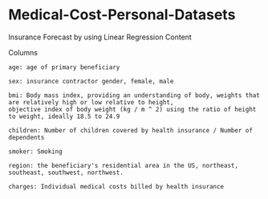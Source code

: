 # Medical-Cost-Personal-Datasets
Insurance Forecast by using Linear Regression
Content

Columns

    age: age of primary beneficiary

    sex: insurance contractor gender, female, male

    bmi: Body mass index, providing an understanding of body, weights that are relatively high or low relative to height,
    objective index of body weight (kg / m ^ 2) using the ratio of height to weight, ideally 18.5 to 24.9

    children: Number of children covered by health insurance / Number of dependents

    smoker: Smoking

    region: the beneficiary's residential area in the US, northeast, southeast, southwest, northwest.

    charges: Individual medical costs billed by health insurance
